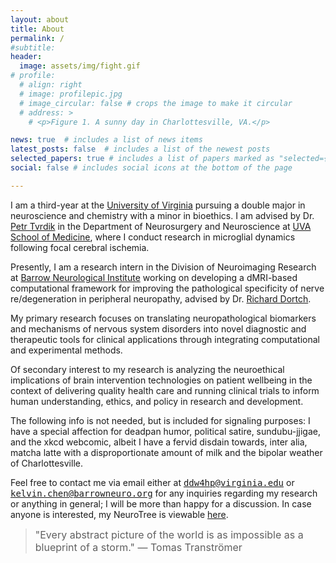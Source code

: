```yaml
---
layout: about
title: About
permalink: /
#subtitle:
header:
  image: assets/img/fight.gif
# profile:
  # align: right
  # image: profilepic.jpg
  # image_circular: false # crops the image to make it circular
  # address: >
    # <p>Figure 1. A sunny day in Charlottesville, VA.</p>

news: true  # includes a list of news items
latest_posts: false  # includes a list of the newest posts
selected_papers: true # includes a list of papers marked as "selected={true}"
social: false # includes social icons at the bottom of the page

---
```

I am a third-year at the [University of Virginia](https://www.virginia.edu/) pursuing a double major in neuroscience and chemistry with a minor in bioethics. I am advised by Dr. [Petr Tvrdik](https://med.virginia.edu/bims/faculty/?facbio=1&id=48788) in the Department of Neurosurgery and Neuroscience at [UVA School of Medicine](https://med.virginia.edu/), where I conduct research in microglial dynamics following focal cerebral ischemia.

Presently, I am a research intern in the Division of Neuroimaging Research at [Barrow Neurological Institute](https://www.barrowneuro.org/) working on developing a dMRI-based computational framework for improving the pathological specificity of nerve re/degeneration in peripheral neuropathy, advised by Dr. [Richard Dortch](https://www.barrowneuro.org/person/richard-dortch-phd/).

My primary research focuses on translating neuropathological biomarkers and mechanisms of nervous system disorders into novel diagnostic and therapeutic tools for clinical applications through integrating computational and experimental methods.

Of secondary interest to my research is analyzing the neuroethical implications of brain intervention technologies on patient wellbeing in the context of delivering quality health care and running clinical trials to inform human understanding, ethics, and policy in research and development.

The following info is not needed, but is included for signaling purposes: I have a special affection for deadpan humor, political satire, sundubu-jjigae, and the xkcd webcomic, albeit I have a fervid disdain towards, inter alia, matcha latte with a disproportionate amount of milk and the bipolar weather of Charlottesville.

Feel free to contact me via email either at <tt>[ddw4hp@virginia.edu](mailto:ddw4hp@virginia.edu)</tt> or <tt>[kelvin.chen@barrowneuro.org](mailto:kelvin.chen@barrowneuro.org)</tt> for any inquiries regarding my research or anything in general; I will be more than happy for a discussion. In case anyone is interested, my NeuroTree is viewable [here](http://neurotree.org/neurotree/tree.php?pid=936347&pnodecount=4&cnodecount=2&fontsize=1).

<blockquote>
  <font size="3">"Every abstract picture of the world is as impossible as a blueprint of a storm." ― Tomas Tranströmer</font>
</blockquote>

